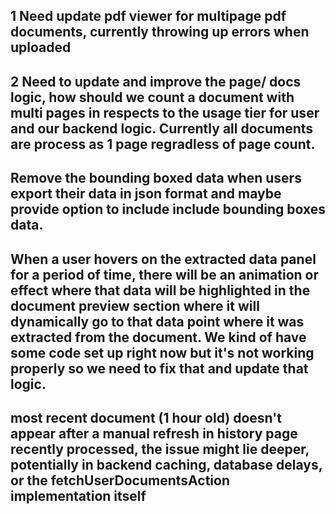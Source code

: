 ## 1 Need update pdf viewer for multipage pdf documents, currently throwing up errors when uploaded 

## 2 Need to update and improve the page/ docs logic, how should we count a document with multi pages in respects to the usage tier for user and our backend logic. Currently all documents are process as 1 page regradless of page count. 

## Remove the bounding boxed data when users export their data in json format and maybe provide option to include include bounding boxes data. 

## When a user hovers on the extracted data panel for a period of time, there will be an animation or effect where that data will be highlighted in the document preview section where it will dynamically go to that data point where it was extracted from the document. We kind of have some code set up right now but it's not working properly so we need to fix that and update that logic.

## most recent document (1 hour old) doesn't appear after a manual refresh in history page recently processed, the issue might lie deeper, potentially in backend caching, database delays, or the fetchUserDocumentsAction implementation itself